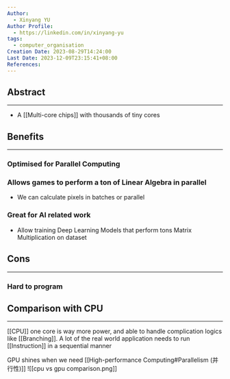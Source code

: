 ```yaml
---
Author:
  - Xinyang YU
Author Profile:
  - https://linkedin.com/in/xinyang-yu
tags:
  - computer_organisation
Creation Date: 2023-08-29T14:24:00
Last Date: 2023-12-09T23:15:41+08:00
References: 
---
```

## Abstract
---
- A [[Multi-core chips]] with thousands of tiny cores


## Benefits
---
### Optimised for Parallel Computing
### Allows games to perform a ton of Linear Algebra in parallel
- We can calculate pixels in batches or parallel 
### Great for AI related work
- Allow training Deep Learning Models that perform tons Matrix Multiplication on dataset

## Cons
---
### Hard to program

## Comparison with CPU
---
[[CPU]] one core is way more power, and able to handle complication logics like [[Branching]]. A lot of the real world application needs to run [[Instruction]] in a sequential manner

GPU shines when we need [[High-performance Computing#Parallelism (并行性)]]
![[cpu vs gpu comparison.png]]
